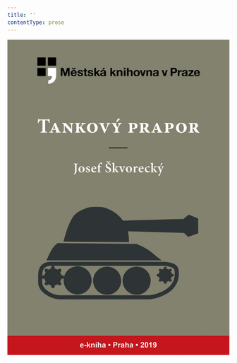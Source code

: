 ```yaml
---
title: ''
contentType: prose
---
```


![obalka_tankovy_prapor.jpg](./resources/obalka_tankovy_prapor_fmt.jpeg)
